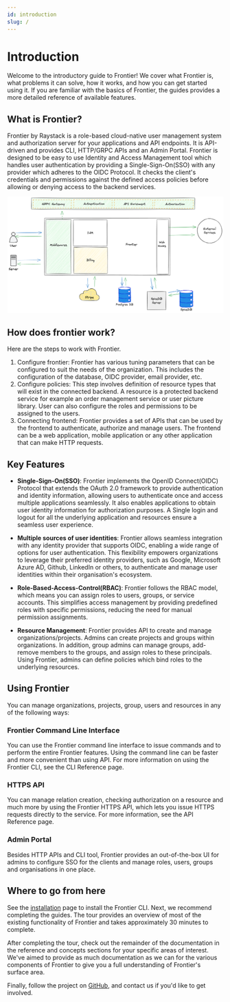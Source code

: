 ```yaml
---
id: introduction
slug: /
---
```


# Introduction

Welcome to the introductory guide to Frontier! We cover what Frontier is, what problems it can solve, how it works, and how you can get started using it. If you are familiar with the basics of Frontier, the guides provides a more detailed reference of available features.

## What is Frontier?

Frontier by Raystack is a role-based cloud-native user management system and authorization server for your applications and API endpoints. It is API-driven and provides CLI, HTTP/GRPC APIs and an Admin Portal. Frontier is designed to be easy to use Identity and Access Management tool which handles user authentication by providing a Single-Sign-On(SSO) with any provider which adheres to the OIDC Protocol. It checks the client's credentials and permissions against the defined access policies before allowing or denying access to the backend services.

![Frontier flow diagram](./Frontier_23June2024_HighLevel.png)

## How does frontier work?

Here are the steps to work with Frontier.

1. Configure frontier: Frontier has various tuning parameters that can be configured to suit the needs of the organization.
   This includes the configuration of the database, OIDC provider, email provider, etc.
2. Configure policies: This step involves definition of resource types that will exist in the connected backend.
   A resource is a protected backend service for example an order management service or user picture library. User can
   also configure the roles and permissions to be assigned to the users.
3. Connecting frontend: Frontier provides a set of APIs that can be used by the frontend to authenticate, authorize and
   manage users. The frontend can be a web application, mobile application or any other application that can make HTTP
   requests.

## Key Features

- **Single-Sign-On(SSO)**: Frontier implements the OpenID Connect(OIDC) Protocol that extends the OAuth 2.0 framework to provide authentication and identity information, allowing users to authenticate once and access multiple applications seamlessly. It also enables applications to obtain user identity information for authorization purposes. A Single login and logout for all the underlying application and resources ensure a seamless user experience.

- **Multiple sources of user identities**: Frontier allows seamless integration with any identity provider that supports OIDC, enabling a wide range of options for user authentication. This flexibility empowers organizations to leverage their preferred identity providers, such as Google, Microsoft Azure AD, Github, LinkedIn or others, to authenticate and manage user identities within their organisation's ecosystem.

- **Role-Based-Access-Control(RBAC)**: Frontier follows the RBAC model, which means you can assign roles to users, groups, or service accounts. This simplifies access management by providing predefined roles with specific permissions, reducing the need for manual permission assignments.

- **Resource Management**: Frontier provides API to create and manage organizations/projects. Admins can create projects and groups within organizations. In addition, group admins can manage groups, add-remove members to the groups, and assign roles to these principals. Using Frontier, admins can define policies which bind roles to the underlying resources.

## Using Frontier

You can manage organizations, projects, group, users and resources in any of the following ways:

### Frontier Command Line Interface

You can use the Frontier command line interface to issue commands and to perform the entire Frontier features. Using the command line can be faster and more convenient than using API. For more information on using the Frontier CLI, see the CLI Reference page.

### HTTPS API

You can manage relation creation, checking authorization on a resource and much more by using the Frontier HTTPS API, which lets you issue HTTPS requests directly to the service. For more information, see the API Reference page.

### Admin Portal

Besides HTTP APIs and CLI tool, Frontier provides an out-of-the-box UI for admins to configure SSO for the clients and manage roles, users, groups and organisations in one place.

## Where to go from here

See the [installation](./installation) page to install the Frontier CLI. Next, we recommend completing the guides. The tour provides an overview of most of the existing functionality of Frontier and takes approximately 30 minutes to complete.

After completing the tour, check out the remainder of the documentation in the reference and concepts sections for your specific areas of interest. We've aimed to provide as much documentation as we can for the various components of Frontier to give you a full understanding of Frontier's surface area.

Finally, follow the project on [GitHub](https://github.com/raystack/frontier), and contact us if you'd like to get involved.

